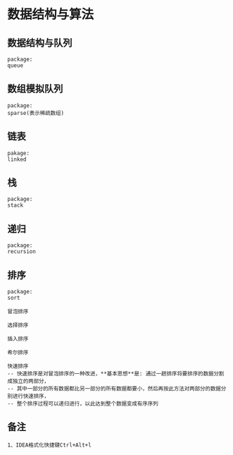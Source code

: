 # 数据结构与算法

## 数据结构与队列
```
package:
queue
```
## 数组模拟队列
```
package:
sparse(表示稀疏数组)
```
## 链表
```
pakage:
linked
```

## 栈
```
package:
stack
```

## 递归
```
package:
recursion
```

## 排序
```
package:
sort

冒泡排序

选择排序

插入排序

希尔排序

快速排序
-- 快速排序是对冒泡排序的一种改进，**基本思想**是: 通过一趟排序将要排序的数据分割成独立的两部分，
-- 其中一部分的所有数据都比另一部分的所有数据都要小，然后再按此方法对两部分的数据分别进行快速排序，
-- 整个排序过程可以递归进行，以此达到整个数据变成有序序列

```

## 备注
```text
1、IDEA格式化快捷键Ctrl+Alt+l

```